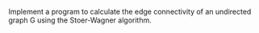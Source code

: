 Implement a program to calculate the edge connectivity of an undirected graph G using the Stoer-Wagner algorithm.
